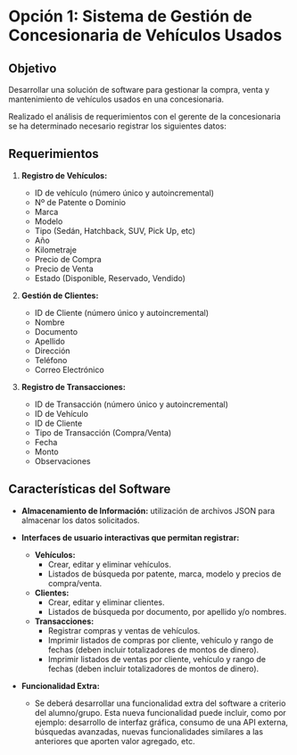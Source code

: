 # Opción 1: Sistema de Gestión de Concesionaria de Vehículos Usados

## Objetivo
Desarrollar una solución de software para gestionar la compra, venta y mantenimiento de vehículos usados en una concesionaria.

Realizado el análisis de requerimientos con el gerente de la concesionaria se ha determinado necesario registrar los siguientes datos:

## Requerimientos

1. **Registro de Vehículos:**
    - ID de vehículo (número único y autoincremental)
    - Nº de Patente o Dominio
    - Marca
    - Modelo
    - Tipo (Sedán, Hatchback, SUV, Pick Up, etc)
    - Año
    - Kilometraje
    - Precio de Compra
    - Precio de Venta
    - Estado (Disponible, Reservado, Vendido)

2. **Gestión de Clientes:**
    - ID de Cliente (número único y autoincremental)
    - Nombre
    - Documento
    - Apellido
    - Dirección
    - Teléfono
    - Correo Electrónico

3. **Registro de Transacciones:**
    - ID de Transacción (número único y autoincremental)
    - ID de Vehículo
    - ID de Cliente
    - Tipo de Transacción (Compra/Venta)
    - Fecha
    - Monto
    - Observaciones

## Características del Software

- **Almacenamiento de Información:** utilización de archivos JSON para almacenar los datos solicitados.
- **Interfaces de usuario interactivas que permitan registrar:**
  - **Vehículos:**
    - Crear, editar y eliminar vehículos.
    - Listados de búsqueda por patente, marca, modelo y precios de compra/venta.
  - **Clientes:**
    - Crear, editar y eliminar clientes.
    - Listados de búsqueda por documento, por apellido y/o nombres.
  - **Transacciones:**
    - Registrar compras y ventas de vehículos.
    - Imprimir listados de compras por cliente, vehículo y rango de fechas (deben incluir totalizadores de montos de dinero).
    - Imprimir listados de ventas por cliente, vehículo y rango de fechas (deben incluir totalizadores de montos de dinero).

- **Funcionalidad Extra:**
  - Se deberá desarrollar una funcionalidad extra del software a criterio del alumno/grupo. Esta nueva funcionalidad puede incluir, como por ejemplo: desarrollo de interfaz gráfica, consumo de una API externa, búsquedas avanzadas, nuevas funcionalidades similares a las anteriores que aporten valor agregado, etc.